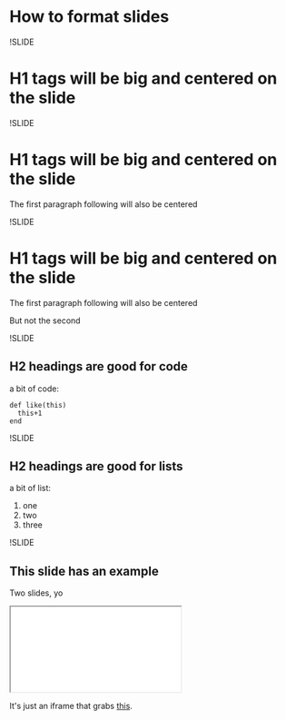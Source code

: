 # How to format slides

!SLIDE

# H1 tags will be big and centered on the slide

!SLIDE

# H1 tags will be big and centered on the slide

The first paragraph following will also be centered

!SLIDE

# H1 tags will be big and centered on the slide

The first paragraph following will also be centered

But not the second


!SLIDE

## H2 headings are good for code

a bit of code:

    def like(this)
      this+1
    end

!SLIDE

## H2 headings are good for lists

a bit of list:

1. one
1. two
1. three

!SLIDE

## This slide has an example

Two slides, yo

<iframe src="/example_01"></iframe>

It's just an iframe that grabs <a href="/example_01">this</a>.
